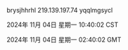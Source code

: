 brysjhhrhl 219.139.197.74 yqqlmgsycl

2024年 11月 04日 星期一 10:40:02 CST

2024年 11月 04日 星期一 02:40:02 GMT
